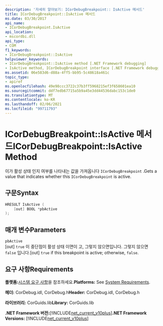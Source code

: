 ```yaml
---
description: '자세히 알아보기: ICorDebugBreakpoint:: IsActive 메서드'
title: ICorDebugBreakpoint::IsActive 메서드
ms.date: 03/30/2017
api_name:
- ICorDebugBreakpoint.IsActive
api_location:
- mscordbi.dll
api_type:
- COM
f1_keywords:
- ICorDebugBreakpoint::IsActive
helpviewer_keywords:
- ICorDebugBreakpoint::IsActive method [.NET Framework debugging]
- IsActive method, ICorDebugBreakpoint interface [.NET Framework debugging]
ms.assetid: 06e583d6-d88a-4ff5-bb95-5c48618a461c
topic_type:
- apiref
ms.openlocfilehash: 49e98ccc3722c37b3ff5968215ef3f658601ea10
ms.sourcegitcommit: ddf7edb67715a5b9a45e3dd44536dabc153c1de0
ms.translationtype: MT
ms.contentlocale: ko-KR
ms.lasthandoff: 02/06/2021
ms.locfileid: "99711793"
---
```

# <a name="icordebugbreakpointisactive-method"></a><span data-ttu-id="27534-103">ICorDebugBreakpoint::IsActive 메서드</span><span class="sxs-lookup"><span data-stu-id="27534-103">ICorDebugBreakpoint::IsActive Method</span></span>

<span data-ttu-id="27534-104">이가 활성 상태 인지 여부를 나타내는 값을 가져옵니다 `ICorDebugBreakpoint` .</span><span class="sxs-lookup"><span data-stu-id="27534-104">Gets a value that indicates whether this `ICorDebugBreakpoint` is active.</span></span>  
  
## <a name="syntax"></a><span data-ttu-id="27534-105">구문</span><span class="sxs-lookup"><span data-stu-id="27534-105">Syntax</span></span>  
  
```cpp  
HRESULT IsActive (  
    [out] BOOL *pbActive  
);  
```  
  
## <a name="parameters"></a><span data-ttu-id="27534-106">매개 변수</span><span class="sxs-lookup"><span data-stu-id="27534-106">Parameters</span></span>  

 `pbActive`  
 <span data-ttu-id="27534-107">[out] `true` 이 중단점이 활성 상태 이면이 고, 그렇지 않으면입니다. 그렇지 않으면 `false` 입니다.</span><span class="sxs-lookup"><span data-stu-id="27534-107">[out] `true` if this breakpoint is active; otherwise, `false`.</span></span>  
  
## <a name="requirements"></a><span data-ttu-id="27534-108">요구 사항</span><span class="sxs-lookup"><span data-stu-id="27534-108">Requirements</span></span>  

 <span data-ttu-id="27534-109">**플랫폼:**[시스템 요구 사항](../../get-started/system-requirements.md)을 참조하세요.</span><span class="sxs-lookup"><span data-stu-id="27534-109">**Platforms:** See [System Requirements](../../get-started/system-requirements.md).</span></span>  
  
 <span data-ttu-id="27534-110">**헤더:** CorDebug.idl, CorDebug.h</span><span class="sxs-lookup"><span data-stu-id="27534-110">**Header:** CorDebug.idl, CorDebug.h</span></span>  
  
 <span data-ttu-id="27534-111">**라이브러리:** CorGuids.lib</span><span class="sxs-lookup"><span data-stu-id="27534-111">**Library:** CorGuids.lib</span></span>  
  
 <span data-ttu-id="27534-112">**.NET Framework 버전:**[!INCLUDE[net_current_v10plus](../../../../includes/net-current-v10plus-md.md)]</span><span class="sxs-lookup"><span data-stu-id="27534-112">**.NET Framework Versions:** [!INCLUDE[net_current_v10plus](../../../../includes/net-current-v10plus-md.md)]</span></span>
